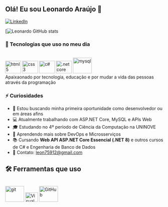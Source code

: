 ## Olá! Eu sou Leonardo Araújo 👋

[![Linkedln](https://img.shields.io/badge/LinkedIn-0077B5?style=for-the-badge&logo=linkedin&logoColor=white)](https://www.linkedin.com/in/leonardo-ara%C3%BAjo-b82a98266/)

[![Leonardo GitHub stats](https://github-readme-stats.vercel.app/api?username=Leonardo-arau&show_icons=true&theme=tokyonight)

### 🚀 Tecnologias que uso no meu dia

<div style="display: inline_block"><br/>
  <img aligm="center" alt="html5" height="40" width="50" src="https://cdn.jsdelivr.net/gh/devicons/devicon@latest/icons/html5/html5-original.svg" />
  <img aligm="center" alt="css3" height="40" width="50" src="https://cdn.jsdelivr.net/gh/devicons/devicon@latest/icons/css3/css3-original.svg" />
  <img aligm="center" alt="c#" height="40" width="50" src="https://cdn.jsdelivr.net/gh/devicons/devicon@latest/icons/csharp/csharp-original.svg" />
  <img aligm="center" alt=".net core" height="40" width="50" src="https://cdn.jsdelivr.net/gh/devicons/devicon@latest/icons/dotnetcore/dotnetcore-original.svg" />
  <img aligm="center" alt="mysql" height="50" width="60" src="https://cdn.jsdelivr.net/gh/devicons/devicon@latest/icons/mysql/mysql-original-wordmark.svg" 
</div><br/>
Apaixaonado por tecnologia, educação e por mudar a vida das pessoas através da programação 

### ⚡ Curiosidades
- 🔭 Estou buscando minha primeira oportunidade como desenvolvedor ou em áreas afins
- 💻 Atualmente trabalhando com ASP.NET Core, MySQL e APIs Web
- 🎓 Estudando no 4º período de Ciência da Computação na UNINOVE
- 🌱 Aprendendo mais sobre DevOps e Microsserviços
- 📚 Cursando **Web API ASP.NET Core Essencial (.NET 8)** e outros cursos de C# e Engenharia de Banco de Dados
- 📧 Contato: [leon75912@gmail.com](mailto:leon75912@gmail.com)

 ## 🛠 Ferramentas que uso
<div style="display: inline_block"><br/>
  <img aligm="center" alt="git" height="50" width="60" src="https://cdn.jsdelivr.net/gh/devicons/devicon@latest/icons/git/git-plain-wordmark.svg" />
  <img aligm="center" alt="Visual Studio" height="30" width="40" src="https://cdn.jsdelivr.net/gh/devicons/devicon@latest/icons/visualstudio/visualstudio-original.svg" />
  <img aligm="center" alt="GitHub" height="50" width="60" src="https://cdn.jsdelivr.net/gh/devicons/devicon@latest/icons/github/github-original-wordmark.svg"
</div><br/
